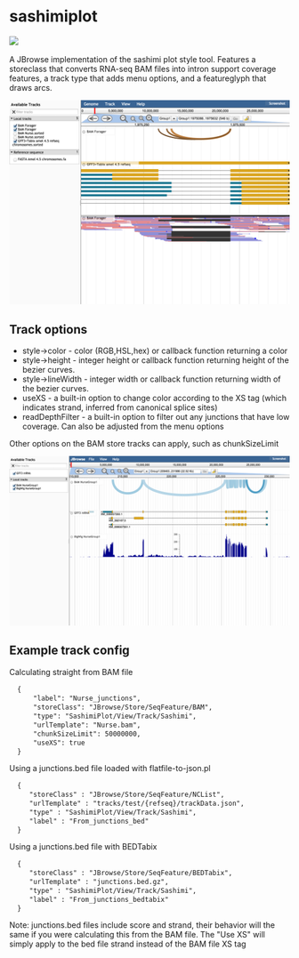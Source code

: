 # sashimiplot

[![](https://travis-ci.org/elsiklab/sashimiplot.svg?branch=master)](https://travis-ci.org/elsiklab/sashimiplot)

A JBrowse implementation of the sashimi plot style tool. Features a storeclass that converts RNA-seq BAM files into intron support coverage features, a track type that adds menu options, and a featureglyph that draws arcs.


![](img/out2.png)


## Track options


* style->color - color (RGB,HSL,hex) or callback function returning a color
* style->height - integer height or callback function returning height of the bezier curves.
* style->lineWidth - integer width or callback function returning width of the bezier curves.
* useXS - a built-in option to change color according to the XS tag (which indicates strand, inferred from canonical splice sites)
* readDepthFilter - a built-in option to filter out any junctions that have low coverage. Can also be adjusted from the menu options

Other options on the BAM store tracks can apply, such as chunkSizeLimit


![](img/out.png)


## Example track config

Calculating straight from BAM file

      {
          "label": "Nurse_junctions",
          "storeClass": "JBrowse/Store/SeqFeature/BAM",
          "type": "SashimiPlot/View/Track/Sashimi",
          "urlTemplate": "Nurse.bam",
          "chunkSizeLimit": 50000000,
          "useXS": true
      }

Using a junctions.bed file loaded with flatfile-to-json.pl


      {
         "storeClass" : "JBrowse/Store/SeqFeature/NCList",
         "urlTemplate" : "tracks/test/{refseq}/trackData.json",
         "type" : "SashimiPlot/View/Track/Sashimi",
         "label" : "From_junctions_bed"
      }

Using a junctions.bed file with BEDTabix

      {
         "storeClass" : "JBrowse/Store/SeqFeature/BEDTabix",
         "urlTemplate" : "junctions.bed.gz",
         "type" : "SashimiPlot/View/Track/Sashimi",
         "label" : "From_junctions_bedtabix"
      }


Note: junctions.bed files include score and strand, their behavior will the same if you were calculating this from the BAM file. The "Use XS" will simply apply to the bed file strand instead of the BAM file XS tag
